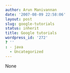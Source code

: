```yaml
---
author: Arun Manivannan
date: '2007-08-09 22:58:06'
layout: post
slug: google-tutorials
status: inherit
title: Google tutorials
wordpress_id: '272'
? ''
: - java
  - Uncategorized
---
```


None

